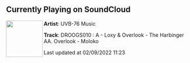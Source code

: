 ## Currently Playing on SoundCloud

[<img align="left" width="100" src="https://i1.sndcdn.com/artworks-JohHAIfGAYSEZoJy-X3MI5A-t500x500.jpg">](https://soundcloud.com/uvb76music/droogs010-a-loxy-overlook-the-harbinger-aa-overlook-moloko)

**Artist**: UVB-76 Music 

**Track**: DROOGS010  : A - Loxy  & Overlook - The Harbinger AA. Overlook - Moloko

Last updated at 02/09/2022 11:23
